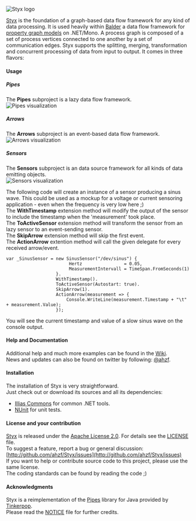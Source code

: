 ![Styx logo](/ahzf/Styx/raw/master/artwork/styx_small.png)

[Styx](http://github.com/ahzf/Styx) is the foundation of a graph-based data flow framework for any kind of data processing.
It is used heavily within [Balder](http://github.com/ahzf/Balder) a data flow framework for
[property graph models](http://github.com/tinkerpop/gremlin/wiki/Defining-a-Property-Graph) on .NET/Mono.
A process graph is composed of a set of process vertices connected to one another by a set of communication edges.
Styx supports the splitting, merging, transformation and concurrent processing of data from input to output. It comes in three flavors:

#### Usage


##### Pipes
The **Pipes** subproject is a lazy data flow framework.    
![Pipes visualization](/ahzf/Styx/raw/master/artwork/pipes_small.png)


##### Arrows

The **Arrows** subproject is an event-based data flow framework.    
![Arrows visualization](/ahzf/Styx/raw/master/artwork/arrows_small.png)


##### Sensors

The **Sensors** subproject is an data source framework for all kinds of data emitting objects.    
  ![Sensors visualization](/ahzf/Styx/raw/master/artwork/sensors_small.png)

The following code will create an instance of a sensor producing a sinus wave. This could be used as a mockup for a voltage or current sensoring application - even when the frequency is very low here ;)    
The **WithTimestamp** extension method will modify the output of the sensor to include the timestamp when the 'measurement' took place.    
The **ToActiveSensor** extension method will transform the sensor from an lazy sensor to an event-sending sensor.    
The **SkipArrow** extension method will skip the first event.    
The **ActionArrow** extention method will call the given delegate for every received arrow/event.    

    var _SinusSensor = new SinusSensor("/dev/sinus") {
                            Hertz                = 0.05,
                            MeasurementIntervall = TimeSpan.FromSeconds(1)
                       }.
                       WithTimestamp().
                       ToActiveSensor(Autostart: true).
                       SkipArrow(1).
                       ActionArrow(measurement => {
                           Console.WriteLine(measurement.Timestamp + "\t" + measurement.Value);
                       });

You will see the current timestamp and value of a slow sinus wave on the console output.


#### Help and Documentation

Additional help and much more examples can be found in the [Wiki](http://github.com/ahzf/Styx/wiki).   
News and updates can also be found on twitter by following: [@ahzf](http://www.twitter.com/ahzf).

#### Installation

The installation of Styx is very straightforward.    
Just check out or download its sources and all its dependencies:

- [Illias Commons](http://www.github.com/ahzf/Illias) for common .NET tools.
- [NUnit](http://www.nunit.org/) for unit tests.

#### License and your contribution

[Styx](http://github.com/ahzf/Styx) is released under the [Apache License 2.0](http://www.apache.org/licenses/LICENSE-2.0). For details see the [LICENSE](/ahzf/Styx/blob/master/LICENSE) file.    
To suggest a feature, report a bug or general discussion: [http://github.com/ahzf/Styx/issues](http://github.com/ahzf/Styx/issues)    
If you want to help or contribute source code to this project, please use the same license.   
The coding standards can be found by reading the code ;)

#### Acknowledgments

Styx is a reimplementation of the [Pipes](http://github.com/tinkerpop/pipes) library for Java provided by [Tinkerpop](http://tinkerpop.com).    
Please read the [NOTICE](/ahzf/Styx/blob/master/NOTICE) file for further credits.

#### 
